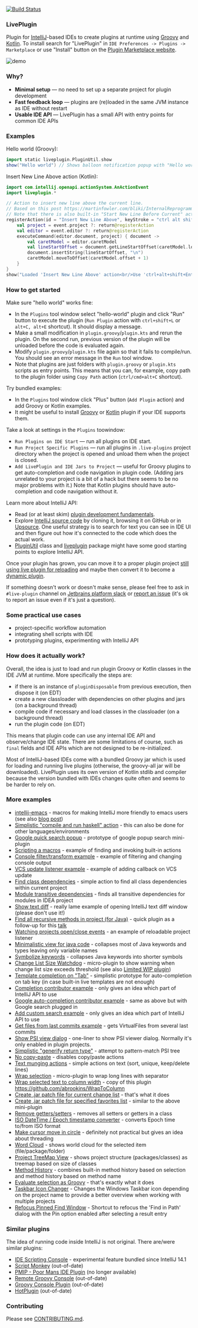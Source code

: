 [![Build Status](https://github.com/dkandalov/live-plugin/workflows/CI/badge.svg)](https://github.com/dkandalov/live-plugin/actions)

### LivePlugin
Plugin for [IntelliJ](https://github.com/JetBrains/intellij-community)-based IDEs to create plugins at runtime
using [Groovy](http://groovy.codehaus.org) and [Kotlin](http://kotlinlang.org).
To install search for "LivePlugin" in `IDE Preferences -> Plugins -> Marketplace`
or use "Install" button on the [Plugin Marketplace website](http://plugins.jetbrains.com/plugin/7282).

<img src="https://raw.github.com/dkandalov/live-plugin/master/screenshots/live-plugin-demo.gif" alt="demo" title="demo" align="middle"/>


### Why?
 - **Minimal setup** — no need to set up a separate project for plugin development
 - **Fast feedback loop** — plugins are (re)loaded in the same JVM instance as IDE without restart
 - **Usable IDE API** — LivePlugin has a small API with entry points for common IDE APIs


### Examples
Hello world (Groovy):
```groovy
import static liveplugin.PluginUtil.show
show("Hello world") // Shows balloon notification popup with "Hello world" text
```
Insert New Line Above action (Kotlin):
```kotlin
import com.intellij.openapi.actionSystem.AnActionEvent
import liveplugin.*

// Action to insert new line above the current line.
// Based on this post https://martinfowler.com/bliki/InternalReprogrammability.html
// Note that there is also built-in "Start New Line Before Current" action (ctrl+alt+enter).
registerAction(id = "Insert New Line Above", keyStroke = "ctrl alt shift ENTER") { event: AnActionEvent ->
    val project = event.project ?: return@registerAction
    val editor = event.editor ?: return@registerAction
    executeCommand(editor.document, project) { document ->
        val caretModel = editor.caretModel
        val lineStartOffset = document.getLineStartOffset(caretModel.logicalPosition.line)
        document.insertString(lineStartOffset, "\n")
        caretModel.moveToOffset(caretModel.offset + 1)
    }
}
show("Loaded 'Insert New Line Above' action<br/>Use 'ctrl+alt+shift+Enter' to run it")
```


### How to get started
Make sure "hello world" works fine:
- In the `Plugins` tool window select "hello-world" plugin and click "Run" button to execute the plugin (`Run Plugin`
  action with `ctrl+shift+L` or `alt+C, alt+E` shortcut). It should display a message.
- Make a small modification in `plugin.groovy`/`plugin.kts` and rerun the plugin. 
  On the second run, previous version of the plugin will be unloaded before the code is evaluated again.
- Modify `plugin.groovy`/`plugin.kts` file again so that it fails to compile/run.
  You should see an error message in the `Run` tool window.
- Note that plugins are just folders with `plugin.groovy` or `plugin.kts` scripts as entry points. 
  This means that you can, for example, copy path to the plugin folder using `Copy Path` action (`ctrl/cmd+alt+C` shortcut).

Try bundled examples:
- In the `Plugins` tool window click "Plus" button (`Add Plugin` action) and add Groovy or Kotlin examples. 
- It might be useful to install [Groovy](http://plugins.jetbrains.com/plugin/1524?pr=idea) or 
  [Kotlin](https://plugins.jetbrains.com/plugin/6954-kotlin) plugin if your IDE supports them. 

Take a look at settings in the `Plugins` toowindow:
- `Run Plugins on IDE Start` — run all plugins on IDE start.
- `Run Project Specific Plugins` — run all plugins in `.live-plugins` project directory when 
the project is opened and unload them when the project is closed.
- `Add LivePlugin and IDE Jars to Project` — useful for Groovy plugins
to get auto-completion and code navigation in plugin code.
(Adding jars unrelated to your project is a bit of a hack but there seems to be no major problems with it.)
Note that Kotlin plugins should have auto-completion and code navigation without it.

Learn more about IntelliJ API:
- Read (or at least skim) [plugin development fundamentals](https://plugins.jetbrains.com/docs/intellij/fundamentals.html).
- Explore [IntelliJ source code](https://github.com/JetBrains/intellij-community)
by cloning it, browsing it on GitHub or in 
[Upsource](https://upsource.jetbrains.com/idea-ce/structure/idea-ce-ba0c8fc9ab9bf23a71a6a963cd84fc89b09b9fc8/).
  One useful strategy is to search for text you can see in IDE UI and then figure out 
  how it's connected to the code which does the actual work.
- [PluginUtil](https://github.com/dkandalov/live-plugin/blob/master/src/plugin-util-groovy/liveplugin/PluginUtil.groovy) class
  and [liveplugin](https://github.com/dkandalov/live-plugin/tree/master/src/plugin-util-kotlin/liveplugin) package
  might have some good starting points to explore IntelliJ API.

Once your plugin has grown, you can move it to a proper plugin project 
[still using live plugin for reloading](https://github.com/dkandalov/live-plugin/wiki/Liveplugin-as-an-entry-point-for-standard-plugins)
and maybe then convert it to become a [dynamic plugin](https://plugins.jetbrains.com/docs/intellij/dynamic-plugins.html).

If something doesn't work or doesn't make sense, please feel free to ask
in `#live-plugin` channel on [Jetbrains platform slack](https://plugins.jetbrains.com/slack)
or [report an issue](https://github.com/dkandalov/live-plugin/issues) 
(it's ok to report an issue even if it's just a question).


### Some practical use cases
- project-specific workflow automation
- integrating shell scripts with IDE
- prototyping plugins, experimenting with IntelliJ API
 

### How does it actually work?
Overall, the idea is just to load and run plugin Groovy or Kotlin classes in the IDE JVM at runtime.
More specifically the steps are:
- if there is an instance of `pluginDisposable` from previous execution, then dispose it (on EDT)
- create a new classloader with dependencies on other plugins and jars (on a background thread)
- compile code if necessary and load classes in the classloader (on a background thread)
- run the plugin code (on EDT)

This means that plugin code can use any internal IDE API and observe/change IDE state.
There are some limitations of course, such as `final` fields and IDE APIs which are not designed to be re-initialized. 

Most of IntelliJ-based IDEs come with a bundled Groovy jar which is used for loading and running live plugins
(otherwise, the groovy-all jar will be downloaded). LivePlugin uses its own version of Kotlin stdlib and compiler because
the version bundled with IDEs changes quite often and seems to be harder to rely on.


### More examples
 - [intellij-emacs](https://github.com/kenfox/intellij-emacs) - macros for making IntelliJ more friendly to emacs users (see also [blog post](http://spin.atomicobject.com/2014/08/07/intellij-emacs/))
 - [Simplistic "compile and run haskell" action](https://gist.github.com/dkandalov/11051113) - this can also be done for other languages/environments
 - [Google quick search popup](https://gist.github.com/dkandalov/277800d12ecbfc533fcd) - prototype of google popup search mini-plugin
 - [Scripting a macros](https://github.com/dkandalov/live-plugin/wiki/Scripting-a-macros) - example of finding and invoking built-in actions
 - [Console filter/transform example](https://github.com/dkandalov/live-plugin/wiki/Console-filtering) - example of filtering and changing console output
 - [VCS update listener example](https://gist.github.com/dkandalov/8840509) - example of adding callback on VCS update
 - [Find class dependencies](https://gist.github.com/dkandalov/6976133) - simple action to find all class dependencies within current project
 - [Module transitive dependencies](https://gist.github.com/dkandalov/80d8d4f71bef54290a71) - finds all transitive dependencies for modules in IDEA project
 - [Show text diff](https://gist.github.com/dkandalov/6728950) - really lame example of opening IntelliJ text diff window (please don't use it!)
 - [Find all recursive methods in project (for Java)](https://gist.github.com/dkandalov/7248184) - quick plugin as a follow-up for this [talk](http://skillsmatter.com/podcast/nosql/using-graphs-for-source-code-analysis)
 - [Watching projects open/close events](https://gist.github.com/dkandalov/6427087) - an example of reloadable project listener
 - [Minimalistic view for java code](https://gist.github.com/dkandalov/708664109a37c3c0ff15) - collapses most of Java keywords and types leaving only variable names
 - [Symbolize keywords](https://gist.github.com/dkandalov/5553999) - collapses Java keywords into shorter symbols
 - [Change List Size Watchdog](https://gist.github.com/dkandalov/5004622) - micro-plugin to show warning when change list size exceeds threshold (see also [Limited WIP plugin](https://github.com/dkandalov/limited-wip))
 - [Template completion on "Tab"](https://gist.github.com/dkandalov/5222759) - simplistic prototype for auto-completion on tab key (in case built-in live templates are not enough)
 - [Completion contributor example](https://gist.github.com/dkandalov/5977888) - only gives an idea which part of IntelliJ API to use
 - [Google auto-completion contributor example](https://github.com/dkandalov/live-plugin/wiki/Google-auto-complete) - same as above but with Google search plugged in
 - [Add custom search example](https://gist.github.com/dkandalov/5956923) - only gives an idea which part of IntelliJ API to use
 - [Get files from last commits example](https://gist.github.com/dkandalov/5984577) - gets VirtualFiles from several last commits
 - [Show PSI view dialog](https://gist.github.com/dkandalov/5979943) - one-liner to show PSI viewer dialog. Normally it's only enabled in plugin projects.
 - [Simplistic "generify return type"](https://gist.github.com/dkandalov/5992191) - attempt to pattern-match PSI tree
 - [No copy-paste](https://gist.github.com/dkandalov/5430282) - disables copy/paste actions
 - [Text munging actions](https://gist.github.com/dkandalov/34daca651fb3fbb9b33f) - simple actions on text (sort, unique, keep/delete lines)
 - [Wrap selection](https://gist.github.com/dkandalov/5129543) - micro-plugin to wrap long lines with separator
 - [Wrap selected text to column width](https://gist.github.com/dkandalov/5557393) - copy of this plugin https://github.com/abrookins/WrapToColumn
 - [Create .jar patch file for current change list](https://gist.github.com/dkandalov/5502872) - that's what it does
 - [Create .jar patch file for specified favorites list](https://gist.github.com/chanshuikay/9850327817fbedceba75) - similar to the above mini-plugin
 - [Remove getters/setters](https://gist.github.com/dkandalov/5476562) - removes all setters or getters in a class
 - [ISO DateTime / Epoch timestamp converter](https://gist.github.com/xhanin/4948901) - converts Epoch time to/from ISO format
 - [Make cursor move in circle](https://gist.github.com/dkandalov/11326385) - definitely not practical but gives an idea about threading
 - [Word Cloud](https://github.com/dkandalov/intellij-wordcloud) - shows world cloud for the selected item (file/package/folder)
 - [Project TreeMap View](https://github.com/dkandalov/project-treemap) - shows project structure (packages/classes) as treemap based on size of classes
 - [Method History](https://github.com/dkandalov/history-slider-plugin) - combines built-in method history based on selection and method history based on method name
 - [Evaluate selection as Groovy](https://gist.github.com/dkandalov/5024580) - that's exactly what it does
 - [Taskbar Icon Changer](https://gist.github.com/markusmo3/ee46e5fe81d4dacea7110134f4ca953f) - Changes the Windows Taskbar icon depending on the project name to provide a better overview when working with multiple projects
 - [Refocus Pinned Find Window](https://gist.github.com/fc1943s/411540e9e29a1296650bcaa8f9a27eec) - Shortcut to refocus the 'Find in Path' dialog with the Pin option enabled after selecting a result entry


### Similar plugins
The idea of running code inside IntelliJ is not original. 
There are/were similar plugins:
 - [IDE Scripting Console](https://youtrack.jetbrains.com/issue/IDEA-138252) - experimental feature bundled since IntelliJ 14.1
 - [Script Monkey](http://plugins.intellij.net/plugin?pr=idea&pluginId=3674) (out-of-date)
 - [PMIP - Poor Mans IDE Plugin](http://plugins.intellij.net/plugin/?idea&pluginId=4571) (no longer available)
 - [Remote Groovy Console](http://plugins.intellij.net/plugin/?id=5373) (out-of-date)
 - [Groovy Console Plugin](http://plugins.intellij.net/plugin?pr=idea&pluginId=4660) (out-of-date)
 - [HotPlugin](http://plugins.intellij.net/plugin?pr=idea&pluginId=1020) (out-of-date)


### Contributing
Please see [CONTRIBUTING.md](https://github.com/dkandalov/live-plugin/blob/master/CONTRIBUTING.md).
